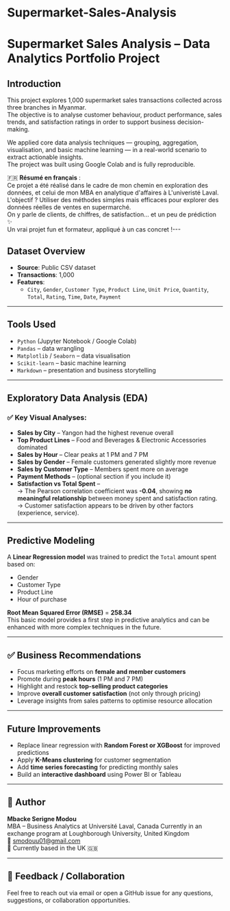 # Supermarket-Sales-Analysis
#  Supermarket Sales Analysis – Data Analytics Portfolio Project

## Introduction

This project explores 1,000 supermarket sales transactions collected across three branches in Myanmar.  
The objective is to analyse customer behaviour, product performance, sales trends, and satisfaction ratings in order to support business decision-making.

We applied core data analysis techniques — grouping, aggregation, visualisation, and basic machine learning — in a real-world scenario to extract actionable insights.  
The project was built using Google Colab and is fully reproducible.

🇫🇷 **Résumé en français** :  
Ce projet a été réalisé dans le cadre de mon chemin en exploration des données, et celui de mon MBA en analytique d'affaires à L'univeristé Laval.  
L'objectif ? Utiliser des méthodes simples mais efficaces pour explorer des données réelles de ventes en supermarché.  
On y parle de clients, de chiffres, de satisfaction… et un peu de prédiction ✨  
Un vrai projet fun et formateur, appliqué à un cas concret !---

##  Dataset Overview

- **Source**: Public CSV dataset
- **Transactions**: 1,000
- **Features**:  
  - `City`, `Gender`, `Customer Type`, `Product Line`, `Unit Price`, `Quantity`, `Total`, `Rating`, `Time`, `Date`, `Payment`

---

##  Tools Used

- `Python` (Jupyter Notebook / Google Colab)
- `Pandas` – data wrangling
- `Matplotlib` / `Seaborn` – data visualisation
- `Scikit-learn` – basic machine learning
- `Markdown` – presentation and business storytelling

---

##  Exploratory Data Analysis (EDA)

### ✅ Key Visual Analyses:

- **Sales by City** – Yangon had the highest revenue overall  
- **Top Product Lines** – Food and Beverages & Electronic Accessories dominated  
- **Sales by Hour** – Clear peaks at 1 PM and 7 PM  
- **Sales by Gender** – Female customers generated slightly more revenue  
- **Sales by Customer Type** – Members spent more on average  
- **Payment Methods** – (optional section if you include it)  
- **Satisfaction vs Total Spent** –  
  → The Pearson correlation coefficient was **-0.04**, showing **no meaningful relationship** between money spent and satisfaction rating.  
  → Customer satisfaction appears to be driven by other factors (experience, service).

---

##  Predictive Modeling

A **Linear Regression model** was trained to predict the `Total` amount spent based on:

- Gender
- Customer Type
- Product Line
- Hour of purchase

 **Root Mean Squared Error (RMSE)** = **258.34**  
This basic model provides a first step in predictive analytics and can be enhanced with more complex techniques in the future.

---

## ✅ Business Recommendations

- Focus marketing efforts on **female and member customers**
- Promote during **peak hours** (1 PM and 7 PM)
- Highlight and restock **top-selling product categories**
- Improve **overall customer satisfaction** (not only through pricing)
- Leverage insights from sales patterns to optimise resource allocation

---

##  Future Improvements

- Replace linear regression with **Random Forest or XGBoost** for improved predictions
- Apply **K-Means clustering** for customer segmentation
- Add **time series forecasting** for predicting monthly sales
- Build an **interactive dashboard** using Power BI or Tableau

---

## 👤 Author

**Mbacke Serigne Modou**  
MBA – Business Analytics at Université Laval, Canada 
Currently in an exchange program at Loughborough University, United Kingdom  
📧 smodouu01@gmail.com  
📍 Currently based in the UK 🇬🇧

---

## 💬 Feedback / Collaboration

Feel free to reach out via email or open a GitHub issue for any questions, suggestions, or collaboration opportunities.
